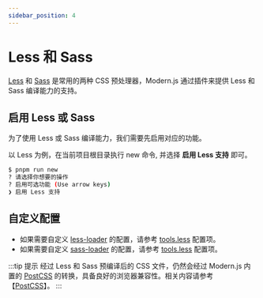 ```yaml
---
sidebar_position: 4
---
```


# Less 和 Sass

[Less](https://lesscss.org/) 和 [Sass](https://sass-lang.com/) 是常用的两种 CSS 预处理器，Modern.js 通过插件来提供 Less 和 Sass 编译能力的支持。

## 启用 Less 或 Sass

为了使用 Less 或 Sass 编译能力，我们需要先启用对应的功能。

以 Less 为例，在当前项目根目录执行 new 命令, 并选择 **启用 Less 支持** 即可。

```bash
$ pnpm run new
? 请选择你想要的操作
? 启用可选功能 (Use arrow keys)
❯ 启用 Less 支持
```

## 自定义配置

- 如果需要自定义 [less-loader](https://github.com/webpack-contrib/less-loader) 的配置，请参考 [tools.less](/docs/configure/app/tools/less) 配置项。
- 如果需要自定义 [sass-loader](https://github.com/webpack-contrib/sass-loader) 的配置，请参考 [tools.less](/docs/configure/app/tools/sass) 配置项。

:::tip 提示
经过 Less 和 Sass 预编译后的 CSS 文件，仍然会经过 Modern.js 内置的 [PostCSS](https://postcss.org/) 的转换，具备良好的浏览器兼容性。相关内容请参考【[PostCSS](/docs/guides/basic-features/css/postcss)】。
:::
